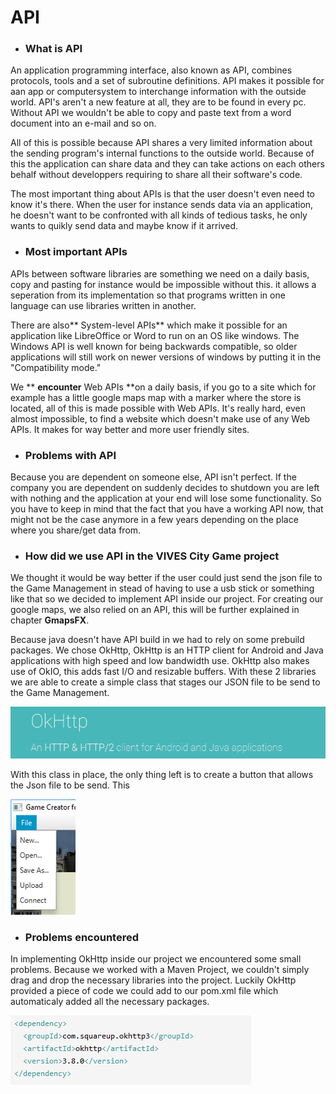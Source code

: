 # API

* ### What is API

An application programming interface, also known as API, combines protocols, tools and a set of subroutine definitions. API makes it possible for aan app or computersystem to interchange information with the outside world. API's aren't a new feature at all, they are to be found in every pc. Without API we wouldn't be able to copy and paste text from a word document into an e-mail and so on.

All of this is possible because API shares a very limited information about the sending program's internal functions to the outside world. Because of this the application can share data and they can take actions on each others behalf without developpers requiring to share all their software's code.

The most important thing about APIs is that the user doesn't even need to know it's there. When the user for instance sends data via an application, he doesn't want to be confronted with all kinds of tedious tasks, he only wants to quikly send data and maybe know if it arrived.

* ### Most important APIs

APIs between software libraries are something we need on a daily basis, copy and pasting for instance would be impossible without this. it allows a seperation from its implementation so that programs written in one language can use libraries written in another.

There are also** System-level APIs** which make it possible for an application like LibreOffice or Word to run on an OS like windows. The Windows API is well known for being backwards compatible, so older applications will still work on newer versions of windows by putting it in the "Compatibility mode."

We ** **encounter** Web APIs **on a daily basis, if you go to a site which for example has a little google maps map with a marker where the store is located, all of this is made possible with Web APIs. It's really hard, even almost impossible, to find a website which doesn't make use of any Web APIs. It makes for way better and more user friendly sites.

* ### Problems with API

Because you are dependent on someone else, API isn't perfect. If the company you are dependent on suddenly decides to shutdown you are left with nothing and the application at your end will lose some functionality. So you have to keep in mind that the fact that you have a working API now, that might not be the case anymore in a few years depending on the place where you share/get data from.

* ### How did we use API in the VIVES City Game project

We thought it would be way better if the user could just send the json file to the Game Management in stead of having to use a usb stick or something like that so we decided to implement API inside our project. For creating our google maps, we also relied on an API, this will be further explained in chapter **GmapsFX**.

Because java doesn't have API build in we had to rely on some prebuild packages. We chose OkHttp, OkHttp is an HTTP client for Android and Java applications with high speed and low bandwidth use. OkHttp also makes use of OkIO, this adds fast I/O and resizable buffers. With these 2 libraries we are able to create a simple class that stages our JSON file to be send to the Game Management.

![](/assets/OkHttp.png)

With this class in place, the only thing left is to create a button that allows the Json file to be send. This

![](/assets/upload.png)

* ### Problems encountered

In implementing OkHttp inside our project we encountered some small problems. Because we worked with a Maven Project, we couldn't simply drag and drop the necessary libraries into the project. Luckily OkHttp provided a piece of code we could add to our pom.xml file which automaticaly added all the necessary packages.

![](/assets/OkHttp2.png)

### 



